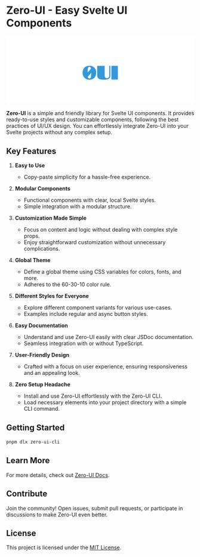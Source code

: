 # Zero-UI - Easy Svelte UI Components

![ZeroUI Logo](./asset/logo.png)

**Zero-UI** is a simple and friendly library for Svelte UI components. It provides ready-to-use styles and customizable components, following the best practices of UI/UX design. You can effortlessly integrate Zero-UI into your Svelte projects without any complex setup.

## Key Features

1. **Easy to Use**

   - Copy-paste simplicity for a hassle-free experience.

2. **Modular Components**

   - Functional components with clear, local Svelte styles.
   - Simple integration with a modular structure.

3. **Customization Made Simple**

   - Focus on content and logic without dealing with complex style props.
   - Enjoy straightforward customization without unnecessary complications.

4. **Global Theme**

   - Define a global theme using CSS variables for colors, fonts, and more.
   - Adheres to the 60-30-10 color rule.

5. **Different Styles for Everyone**

   - Explore different component variants for various use-cases.
   - Examples include regular and async button styles.

6. **Easy Documentation**

   - Understand and use Zero-UI easily with clear JSDoc documentation.
   - Seamless integration with or without TypeScript.

7. **User-Friendly Design**

   - Crafted with a focus on user experience, ensuring responsiveness and an appealing look.

8. **Zero Setup Headache**

   - Install and use Zero-UI effortlessly with the Zero-UI CLI.
   - Load necessary elements into your project directory with a simple CLI command.

## Getting Started

```bash
pnpm dlx zero-ui-cli
```

## Learn More

For more details, check out [Zero-UI Docs](https://zero-ui.vercel.app).

## Contribute

Join the community! Open issues, submit pull requests, or participate in discussions to make Zero-UI even better.

## License

This project is licensed under the [MIT License](https://mit-license.org).
